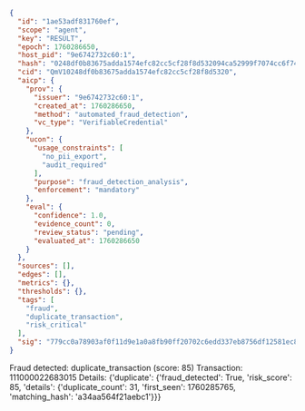```json
{
  "id": "1ae53adf831760ef",
  "scope": "agent",
  "key": "RESULT",
  "epoch": 1760286650,
  "host_pid": "9e6742732c60:1",
  "hash": "0248df0b83675adda1574efc82cc5cf28f8d532094ca52999f7074cc6f741a32",
  "cid": "QmV10248df0b83675adda1574efc82cc5cf28f8d5320",
  "aicp": {
    "prov": {
      "issuer": "9e6742732c60:1",
      "created_at": 1760286650,
      "method": "automated_fraud_detection",
      "vc_type": "VerifiableCredential"
    },
    "ucon": {
      "usage_constraints": [
        "no_pii_export",
        "audit_required"
      ],
      "purpose": "fraud_detection_analysis",
      "enforcement": "mandatory"
    },
    "eval": {
      "confidence": 1.0,
      "evidence_count": 0,
      "review_status": "pending",
      "evaluated_at": 1760286650
    }
  },
  "sources": [],
  "edges": [],
  "metrics": {},
  "thresholds": {},
  "tags": [
    "fraud",
    "duplicate_transaction",
    "risk_critical"
  ],
  "sig": "779cc0a78903af0f11d9e1a0a8fb90ff20702c6edd337eb8756df12581ec822a"
}
```

Fraud detected: duplicate_transaction (score: 85)
Transaction: 111000022683015
Details: {'duplicate': {'fraud_detected': True, 'risk_score': 85, 'details': {'duplicate_count': 31, 'first_seen': 1760285765, 'matching_hash': 'a34aa564f21aebc1'}}}